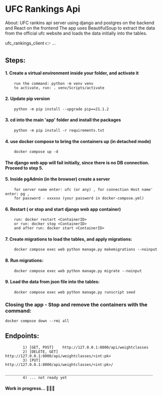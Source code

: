 # UFC Rankings Api

About:
UFC rankins api server using django and postgres on the backend and React on the frontend
The app uses BeautifulSoup to extract the data from the official ufc website and loads the data initially into the tables.

ufc_rankings_client 👉 ...
 
## Steps:
#### 1. Create a virtual environment inside your folder, and activate it
        run the command: python -m venv venv
        to activate, run: . venv/Scripts/activate
        
#### 2. Update pip version
        python -m pip install --upgrade pip==21.1.2    

#### 3. cd into the main 'app' folder and install the packages
        python -m pip install -r requirements.txt

#### 4. use docker compose to bring the containers up (in detached mode)
        docker compose up -d

#### The django web app will fail initially, since there is no DB connection. Proceed to step 5.

#### 5. Inside pgAdmin (in the browser) create a server
        for server name enter: ufc (or any) , for connection Host name' enter: pg , 
        for password - xxxxxx (your password in docker-compose.yml)

#### 6. Restart ( or stop and start django web app container)
        run: docker restart <ContainerID>
        or run: docker stop <ContainerID>  
        and after run: docker start <ContainerID>

#### 7. Create migrations to load the tables, and apply migrations: 
        docker compose exec web python manage.py makemigrations --noinput
       
#### 8. Run migrations:
        docker compose exec web python manage.py migrate --noinput

#### 9. Load the data from json file into the tables:
        docker compose exec web python manage.py runscript seed



### Closing the app - Stop and remove the containers with the command:
    docker compose down --rmi all

## Endpoints:
            1) [GET, POST]    http://127.0.0.1:8000/api/weightclasses 
            2) [DELETE, GET]  http://127.0.0.1:8000/api/weightclasses/<int:pk> 
            3) [PUT]          http://127.0.0.1:8000/api/weightclasses/<int:pk>/ 
            ___________________________________________________________________
            4) ... not ready yet


#### Work in progress... 🐍🐍🐍        
